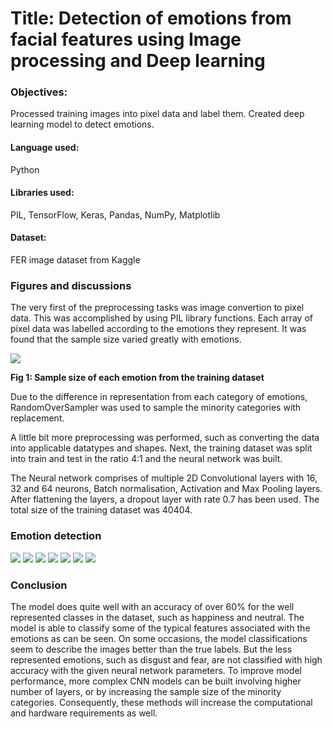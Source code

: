 # Title: Detection of emotions from facial features using Image processing and Deep learning

### Objectives:
Processed training images into pixel data and label them.
Created deep learning model to detect emotions.

#### Language used:
Python

#### Libraries used:
PIL, TensorFlow, Keras, Pandas, NumPy, Matplotlib

#### Dataset:
FER image dataset from Kaggle


### Figures and discussions

The very first of the preprocessing tasks was image convertion to pixel data. This was accomplished by using PIL library functions. Each array of pixel data was labelled according to the emotions they represent. It was found that the sample size varied greatly with emotions.

![](https://github.com/rud-ninja/emotion_detection/blob/main/images/sample_size.png)

**Fig 1: Sample size of each emotion from the training dataset**

Due to the difference in representation from each category of emotions, RandomOverSampler was used to sample the minority categories with replacement.

A little bit more preprocessing was performed, such as converting the data into applicable datatypes and shapes. Next, the training dataset was split into train and test in the ratio 4:1 and the neural network was built.

The Neural network comprises of multiple 2D Convolutional layers with 16, 32 and 64 neurons, Batch normalisation, Activation and Max Pooling layers. After flattening the layers, a dropout layer with rate 0.7 has been used. The total size of the training dataset was 40404. 


### Emotion detection

![](https://github.com/rud-ninja/emotion_detection/blob/main/images/angry_predictions.png)
![](https://github.com/rud-ninja/emotion_detection/blob/main/images/disgusted_predictions.png)
![](https://github.com/rud-ninja/emotion_detection/blob/main/images/fearful_predictions.png)
![](https://github.com/rud-ninja/emotion_detection/blob/main/images/happy_predictions.png)
![](https://github.com/rud-ninja/emotion_detection/blob/main/images/neutral_predictions.png)
![](https://github.com/rud-ninja/emotion_detection/blob/main/images/sad_predictions.png)
![](https://github.com/rud-ninja/emotion_detection/blob/main/images/surprised_predictions.png)


### Conclusion
The model does quite well with an accuracy of over 60% for the well represented classes in the dataset, such as happiness and neutral. The model is able to classify some of the typical features associated with the emotions as can be seen. On some occasions, the model classifications seem to describe the images better than the true labels. But the less represented emotions, such as disgust and fear, are not classified with high accuracy with the given neural network parameters. To improve model performance, more complex CNN models can be built involving higher number of layers, or by increasing the sample size of the minority categories. Consequently, these methods will increase the computational and hardware requirements as well.
